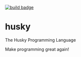 [![build badge](https://github.com/xiyuzhai/husky/actions/workflows/rust.yml/badge.svg?branch=master)](https://github.com/xiyuzhai/husky/actions/workflows/rust.yml)

# husky
The Husky Programming Language

Make programming great again!
